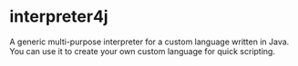 # interpreter4j
A generic multi-purpose interpreter for a custom language written in Java. You can use it to create your own custom language for quick scripting.
